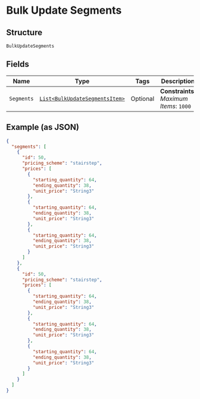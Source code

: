 
# Bulk Update Segments

## Structure

`BulkUpdateSegments`

## Fields

| Name | Type | Tags | Description | Getter | Setter |
|  --- | --- | --- | --- | --- | --- |
| `Segments` | [`List<BulkUpdateSegmentsItem>`](../../doc/models/bulk-update-segments-item.md) | Optional | **Constraints**: *Maximum Items*: `1000` | List<BulkUpdateSegmentsItem> getSegments() | setSegments(List<BulkUpdateSegmentsItem> segments) |

## Example (as JSON)

```json
{
  "segments": [
    {
      "id": 50,
      "pricing_scheme": "stairstep",
      "prices": [
        {
          "starting_quantity": 64,
          "ending_quantity": 38,
          "unit_price": "String3"
        },
        {
          "starting_quantity": 64,
          "ending_quantity": 38,
          "unit_price": "String3"
        },
        {
          "starting_quantity": 64,
          "ending_quantity": 38,
          "unit_price": "String3"
        }
      ]
    },
    {
      "id": 50,
      "pricing_scheme": "stairstep",
      "prices": [
        {
          "starting_quantity": 64,
          "ending_quantity": 38,
          "unit_price": "String3"
        },
        {
          "starting_quantity": 64,
          "ending_quantity": 38,
          "unit_price": "String3"
        },
        {
          "starting_quantity": 64,
          "ending_quantity": 38,
          "unit_price": "String3"
        }
      ]
    }
  ]
}
```

